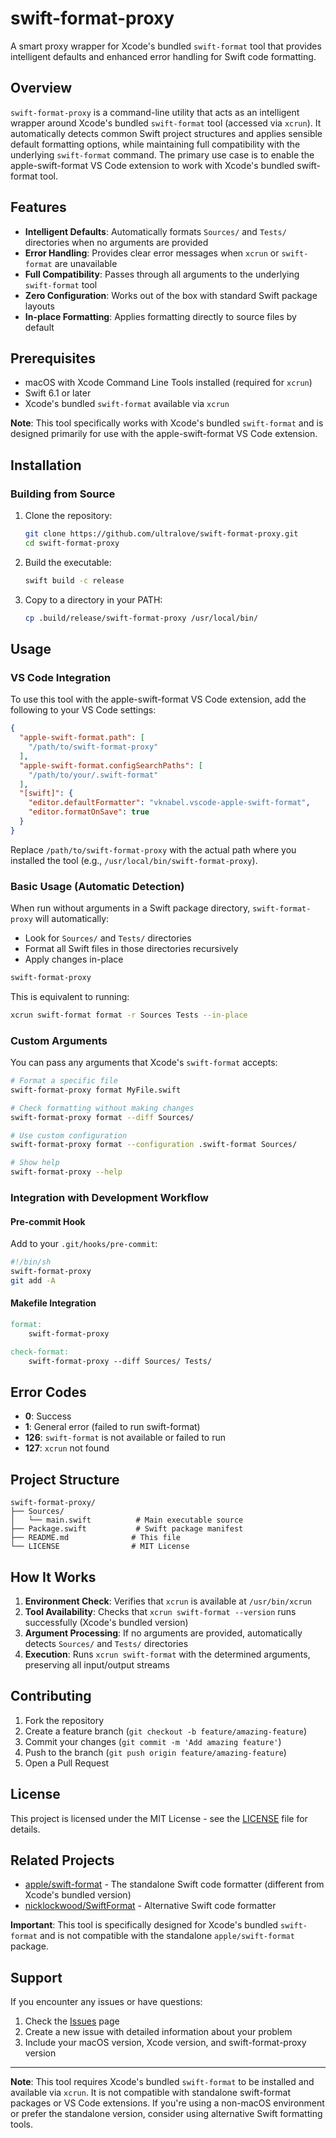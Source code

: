 # swift-format-proxy

A smart proxy wrapper for Xcode's bundled `swift-format` tool that provides intelligent defaults and enhanced error handling for Swift code formatting.

## Overview

`swift-format-proxy` is a command-line utility that acts as an intelligent wrapper around Xcode's bundled `swift-format` tool (accessed via `xcrun`). It automatically detects common Swift project structures and applies sensible default formatting options, while maintaining full compatibility with the underlying `swift-format` command. The primary use case is to enable the apple-swift-format VS Code extension to work with Xcode's bundled swift-format tool.

## Features

- **Intelligent Defaults**: Automatically formats `Sources/` and `Tests/` directories when no arguments are provided
- **Error Handling**: Provides clear error messages when `xcrun` or `swift-format` are unavailable
- **Full Compatibility**: Passes through all arguments to the underlying `swift-format` tool
- **Zero Configuration**: Works out of the box with standard Swift package layouts
- **In-place Formatting**: Applies formatting directly to source files by default

## Prerequisites

- macOS with Xcode Command Line Tools installed (required for `xcrun`)
- Swift 6.1 or later
- Xcode's bundled `swift-format` available via `xcrun`

**Note**: This tool specifically works with Xcode's bundled `swift-format` and is designed primarily for use with the apple-swift-format VS Code extension.

## Installation

### Building from Source

1. Clone the repository:

   ```bash
   git clone https://github.com/ultralove/swift-format-proxy.git
   cd swift-format-proxy
   ```

2. Build the executable:

   ```bash
   swift build -c release
   ```

3. Copy to a directory in your PATH:

   ```bash
   cp .build/release/swift-format-proxy /usr/local/bin/
   ```

## Usage

### VS Code Integration

To use this tool with the apple-swift-format VS Code extension, add the following to your VS Code settings:

```json
{
  "apple-swift-format.path": [
    "/path/to/swift-format-proxy"
  ],
  "apple-swift-format.configSearchPaths": [
    "/path/to/your/.swift-format"
  ],
  "[swift]": {
    "editor.defaultFormatter": "vknabel.vscode-apple-swift-format",
    "editor.formatOnSave": true
  }
}
```

Replace `/path/to/swift-format-proxy` with the actual path where you installed the tool (e.g., `/usr/local/bin/swift-format-proxy`).

### Basic Usage (Automatic Detection)

When run without arguments in a Swift package directory, `swift-format-proxy` will automatically:

- Look for `Sources/` and `Tests/` directories
- Format all Swift files in those directories recursively
- Apply changes in-place

```bash
swift-format-proxy
```

This is equivalent to running:

```bash
xcrun swift-format format -r Sources Tests --in-place
```

### Custom Arguments

You can pass any arguments that Xcode's `swift-format` accepts:

```bash
# Format a specific file
swift-format-proxy format MyFile.swift

# Check formatting without making changes
swift-format-proxy format --diff Sources/

# Use custom configuration
swift-format-proxy format --configuration .swift-format Sources/

# Show help
swift-format-proxy --help
```

### Integration with Development Workflow

#### Pre-commit Hook

Add to your `.git/hooks/pre-commit`:

```bash
#!/bin/sh
swift-format-proxy
git add -A
```

#### Makefile Integration

```makefile
format:
    swift-format-proxy

check-format:
    swift-format-proxy --diff Sources/ Tests/
```

## Error Codes

- **0**: Success
- **1**: General error (failed to run swift-format)
- **126**: `swift-format` is not available or failed to run
- **127**: `xcrun` not found

## Project Structure

```text
swift-format-proxy/
├── Sources/
│   └── main.swift          # Main executable source
├── Package.swift           # Swift package manifest
├── README.md              # This file
└── LICENSE                # MIT License
```

## How It Works

1. **Environment Check**: Verifies that `xcrun` is available at `/usr/bin/xcrun`
2. **Tool Availability**: Checks that `xcrun swift-format --version` runs successfully (Xcode's bundled version)
3. **Argument Processing**: If no arguments are provided, automatically detects `Sources/` and `Tests/` directories
4. **Execution**: Runs `xcrun swift-format` with the determined arguments, preserving all input/output streams

## Contributing

1. Fork the repository
2. Create a feature branch (`git checkout -b feature/amazing-feature`)
3. Commit your changes (`git commit -m 'Add amazing feature'`)
4. Push to the branch (`git push origin feature/amazing-feature`)
5. Open a Pull Request

## License

This project is licensed under the MIT License - see the [LICENSE](LICENSE) file for details.

## Related Projects

- [apple/swift-format](https://github.com/apple/swift-format) - The standalone Swift code formatter (different from Xcode's bundled version)
- [nicklockwood/SwiftFormat](https://github.com/nicklockwood/SwiftFormat) - Alternative Swift code formatter

**Important**: This tool is specifically designed for Xcode's bundled `swift-format` and is not compatible with the standalone `apple/swift-format` package.

## Support

If you encounter any issues or have questions:

1. Check the [Issues](https://github.com/ultralove/swift-format-proxy/issues) page
2. Create a new issue with detailed information about your problem
3. Include your macOS version, Xcode version, and swift-format-proxy version

---

**Note**: This tool requires Xcode's bundled `swift-format` to be installed and available via `xcrun`. It is not compatible with standalone swift-format packages or VS Code extensions. If you're using a non-macOS environment or prefer the standalone version, consider using alternative Swift formatting tools.
